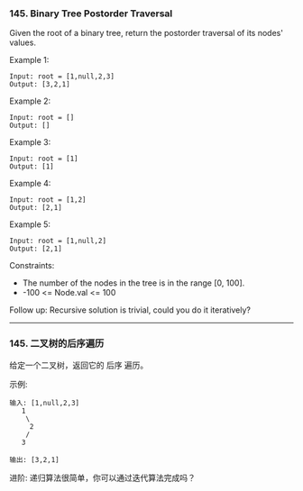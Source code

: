 ### 145. Binary Tree Postorder Traversal
Given the root of a binary tree, return the postorder traversal of its nodes' values.



Example 1:

	Input: root = [1,null,2,3]
	Output: [3,2,1]

Example 2:

	Input: root = []
	Output: []

Example 3:

	Input: root = [1]
	Output: [1]

Example 4:

	Input: root = [1,2]
	Output: [2,1]

Example 5:

	Input: root = [1,null,2]
	Output: [2,1]



Constraints:

* The number of the nodes in the tree is in the range [0, 100].
* -100 <= Node.val <= 100


Follow up: Recursive solution is trivial, could you do it iteratively?

----

### 145. 二叉树的后序遍历
给定一个二叉树，返回它的 后序 遍历。

示例:

	输入: [1,null,2,3]
	   1
		\
		 2
		/
	   3

	输出: [3,2,1]

进阶: 递归算法很简单，你可以通过迭代算法完成吗？


